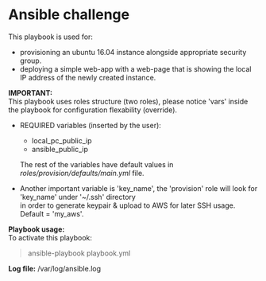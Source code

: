 Ansible challenge
===

This playbook is used for:
- provisioning an ubuntu 16.04 instance alongside appropriate security group.
- deploying a simple web-app with a web-page that is showing the local IP address of the newly created instance.

**IMPORTANT:**  
This playbook uses roles structure (two roles), please notice 'vars' inside the playbook for configuration flexability (override).  
- REQUIRED variables (inserted by the user):
  - local_pc_public_ip
  - ansible_public_ip

  The rest of the variables have default values in *roles/provision/defaults/main.yml* file.
- Another important variable is 'key_name', the 'provision' role will look for 'key_name' under '~/.ssh' directory  
  in order to generate keypair & upload to AWS for later SSH usage.  
  Default = 'my_aws'.

**Playbook usage:**  
To activate this playbook:  
> ansible-playbook playbook.yml


**Log file:** /var/log/ansible.log 
